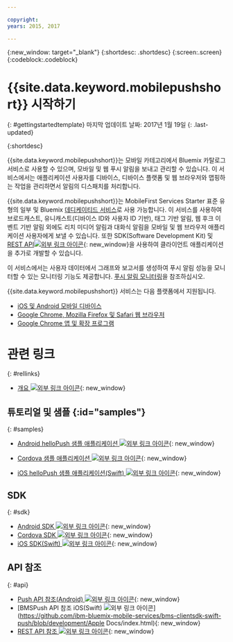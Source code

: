 ```yaml
---

copyright:
years: 2015, 2017

---
```


{:new_window: target="_blank"}
{:shortdesc: .shortdesc}
{:screen:.screen}
{:codeblock:.codeblock}

# {{site.data.keyword.mobilepushshort}} 시작하기
{: #gettingstartedtemplate}
마지막 업데이트 날짜: 2017년 1월 19일
{: .last-updated}

{:shortdesc}

{{site.data.keyword.mobilepushshort}}는 모바일 카테고리에서 Bluemix 카탈로그 서비스로 사용할 수 있으며, 모바일 및 웹 푸시 알림을 보내고 관리할 수 있습니다. 이 서비스에서는 애플리케이션 사용자를 디바이스, 디바이스 플랫폼 및 웹 브라우저와 맵핑하는 작업을 관리하면서 알림의 디스패치를 처리합니다.

 {{site.data.keyword.mobilepushshort}}는 MobileFirst Services Starter 표준 유형의 일부 및 Bluemix [데디케이티드 서비스](/docs/dedicated/index.html)로 사용 가능합니다. 이 서비스를 사용하여 브로드캐스트, 유니캐스트(디바이스 ID와 사용자 ID 기반), 태그 기반 알림, 웹 후크 이벤트 기반 알림 외에도 리치 미디어 알림과 대화식 알림을 모바일 및 웹 브라우저 애플리케이션 사용자에게 보낼 수 있습니다. 또한 SDK(Software Development Kit) 및 [REST API![외부 링크 아이콘](../../icons/launch-glyph.svg "외부 링크 아이콘")](https://mobile.{DomainName}/imfpush/){: new_window}을 사용하여 클라이언트 애플리케이션을 추가로 개발할 수 있습니다. 

이 서비스에서는 사용자 데이터에서 그래프와 보고서를 생성하여 푸시 알림 성능을 모니터할 수 있는 모니터링 기능도 제공합니다. [푸시 알림 모니터링](/docs/services/mobilepush/t_push_monitoring.html)을 참조하십시오.

{{site.data.keyword.mobilepushshort}} 서비스는 다음 플랫폼에서 지원됩니다.

- [iOS 및 Android 모바일 디바이스](/docs/services/mobilepush/c_enable_push.html)
- [Google Chrome, Mozilla Firefox 및 Safari 웹 브라우저](/docs/services/mobilepush/c_chrome_firefox_enable.html)
- [Google Chrome 앱 및 확장 프로그램](/docs/services/mobilepush/c_web_extensions.html)


# 관련 링크
{: #rellinks}

* [개요 ![외부 링크 아이콘](../../icons/launch-glyph.svg "외부 링크 아이콘")](c_overview_push.html){: new_window}

## 튜토리얼 및 샘플 {:id="samples"}
{: #samples}
* [Android helloPush 샘플 애플리케이션 ![외부 링크 아이콘](../../icons/launch-glyph.svg "외부 링크 아이콘")](https://github.com/ibm-bluemix-mobile-services/bms-samples-android-hellopush/){: new_window}
- [Cordova 샘플 애플리케이션 ![외부 링크 아이콘](../../icons/launch-glyph.svg "외부 링크 아이콘")](https://github.com/ibm-bluemix-mobile-services/bms-samples-cordova-hellopush){: new_window}
* [iOS helloPush 샘플 애플리케이션(Swift) ![외부 링크 아이콘](../../icons/launch-glyph.svg "외부 링크 아이콘")](https://github.com/ibm-bluemix-mobile-services/bms-samples-swift-hellopush){: new_window}

## SDK
{: #sdk}
* [Android SDK ![외부 링크 아이콘](../../icons/launch-glyph.svg "외부 링크 아이콘")](https://github.com/ibm-bluemix-mobile-services/bms-clientsdk-android-push){: new_window}
* [Cordova SDK ![외부 링크 아이콘](../../icons/launch-glyph.svg "외부 링크 아이콘")](https://github.com/ibm-bluemix-mobile-services/bms-clientsdk-cordova-plugin-push){: new_window}
* [iOS SDK(Swift) ![외부 링크 아이콘](../../icons/launch-glyph.svg "외부 링크 아이콘")](https://codeload.github.com/ibm-bluemix-mobile-services/bms-clientsdk-swift-push/zip/master){: new_window}

## API 참조
{: #api}
* [Push API 참조(Android) ![외부 링크 아이콘](../../icons/launch-glyph.svg "외부 링크 아이콘")](https://classicdocs.ng.bluemix.net/docs/api/content/api/mobilefirst/android/push-api-doc/overview-summary.html){: new_window}
* [BMSPush API 참조 iOS(Swift) ![외부 링크 아이콘](../../icons/launch-glyph.svg "외부 링크 아이콘")](https://github.com/ibm-bluemix-mobile-services/bms-clientsdk-swift-push/blob/development/Apple Docs/index.html){: new_window}
* [REST API 참조 ![외부 링크 아이콘](../../icons/launch-glyph.svg "외부 링크 아이콘")](https://mobile.{DomainName}/imfpush/){: new_window}
